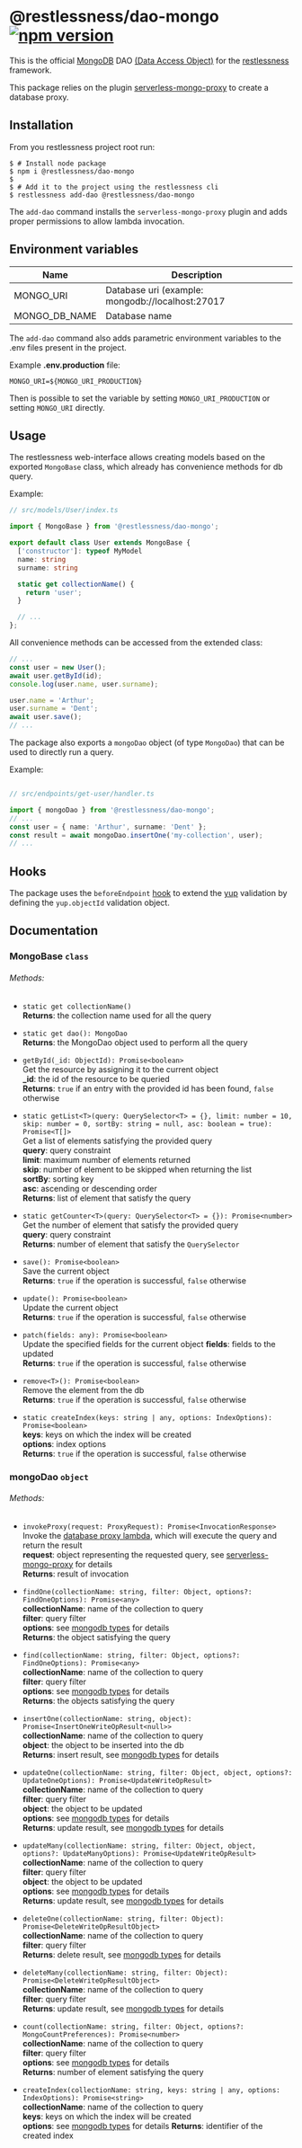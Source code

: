 # @restlessness/dao-mongo [![npm version](https://img.shields.io/npm/v/@restlessness/dao-mongo.svg?style=flat)](https://www.npmjs.com/package/@restlessness/dao-mongo)
This is the official [MongoDB](https://www.mongodb.com/) DAO [(Data Access Object)](https://it.wikipedia.org/wiki/Data_Access_Object) for the [restlessness](https://github.com/getapper/restlessness) framework.

This package relies on the plugin [serverless-mongo-proxy](https://www.github.com/getapper/serverless-mongo-proxy)
to create a database proxy.

## Installation
From you restlessness project root run:

```shell script
$ # Install node package
$ npm i @restlessness/dao-mongo
$
$ # Add it to the project using the restlessness cli
$ restlessness add-dao @restlessness/dao-mongo
```

The `add-dao` command installs the `serverless-mongo-proxy` plugin and adds proper permissions to
allow lambda invocation.

## Environment variables
| Name | Description |
-------|--------------
| MONGO_URI | Database uri (example: mongodb://localhost:27017 |
| MONGO_DB_NAME | Database name |

The `add-dao` command also adds parametric environment variables to the .env files present in the project.

Example **.env.production** file:
```
MONGO_URI=${MONGO_URI_PRODUCTION}
```
Then is possible to set the variable by setting `MONGO_URI_PRODUCTION` or setting `MONGO_URI` directly.

## Usage
The restlessness web-interface allows creating models based on the exported `MongoBase` class, which already has
convenience methods for db query.

Example:
```ts
// src/models/User/index.ts

import { MongoBase } from '@restlessness/dao-mongo';

export default class User extends MongoBase {
  ['constructor']: typeof MyModel
  name: string
  surname: string

  static get collectionName() {
    return 'user';
  }

  // ...
};
```

All convenience methods can be accessed from the extended class:
```ts
// ...
const user = new User();
await user.getById(id);
console.log(user.name, user.surname);

user.name = 'Arthur';
user.surname = 'Dent';
await user.save();
// ...
``` 



The package also exports a `mongoDao` object (of type `MongoDao`) that can be used to directly run a query.

Example:
```ts

// src/endpoints/get-user/handler.ts

import { mongoDao } from '@restlessness/dao-mongo';
// ...
const user = { name: 'Arthur', surname: 'Dent' };
const result = await mongoDao.insertOne('my-collection', user);
// ...
```

## Hooks
The package uses the `beforeEndpoint`
[hook](https://www.github.com/getapper/restlessness/packages/restlessness-core) to extend the
[yup](https://github.com/jquense/yup#mixed) validation by defining the `yup.objectId` validation object.

## Documentation

### <a name="mongobase"></a> MongoBase `class`
###### Methods:
- `static get collectionName()`\
    **Returns**: the collection name used for all the query

- `static get dao(): MongoDao`\
    **Returns**: the MongoDao object used to perform all the query

- `getById(_id: ObjectId): Promise<boolean>`\
    Get the resource by assigning it to the current object\
    **_id**: the id of the resource to be queried\
    **Returns**: `true` if an entry with the provided id has been found, `false` otherwise

- `static getList<T>(query: QuerySelector<T> = {}, limit: number = 10, skip: number = 0, sortBy: string = null, asc: boolean = true): Promise<T[]>`\
    Get a list of elements satisfying the provided query\
    **query**: query constraint\
    **limit**: maximum number of elements returned\
    **skip**: number of element to be skipped when returning the list\
    **sortBy**: sorting key\
    **asc**: ascending or descending order\
    **Returns**: list of element that satisfy the query

- `static getCounter<T>(query: QuerySelector<T> = {}): Promise<number>`\
    Get the number of element that satisfy the provided query\
    **query**: query constraint\
    **Returns**: number of element that satisfy the `QuerySelector`

- `save(): Promise<boolean>`\
    Save the current object\
    **Returns**: `true` if the operation is successful, `false` otherwise

- `update(): Promise<boolean>`\
    Update the current object\
    **Returns**: `true` if the operation is successful, `false` otherwise

- `patch(fields: any): Promise<boolean>`\
    Update the specified fields for the current object
    **fields**: fields to the updated\
    **Returns**: `true` if the operation is successful, `false` otherwise

- `remove<T>(): Promise<boolean>`\
    Remove the element from the db\
    **Returns**: `true` if the operation is successful, `false` otherwise

- `static createIndex(keys: string | any, options: IndexOptions): Promise<boolean>`\
    **keys**: keys on which the index will be created\
    **options**: index options\
    **Returns**: `true` if the operation is successful, `false` otherwise


### <a name="mongodao"></a> mongoDao `object`
###### Methods:
- `invokeProxy(request: ProxyRequest): Promise<InvocationResponse>`\
    Invoke the [database proxy lambda](https://www.github.com/getapper/serverless-mongo-proxy),
    which will execute the query and return the result\
    **request**: object representing the requested query,
    see [serverless-mongo-proxy](https://www.github.com/getapper/serverless-mongo-proxy)
    for details\
    **Returns**: result of invocation

- `findOne(collectionName: string, filter: Object, options?: FindOneOptions): Promise<any>`\
    **collectionName**: name of the collection to query\
    **filter**: query filter\
    **options**: see [mongodb types](https://www.npmjs.com/package/@types/mongodb) for details\
    **Returns**: the object satisfying the query

- `find(collectionName: string, filter: Object, options?: FindOneOptions): Promise<any>`\
    **collectionName**: name of the collection to query\
    **filter**: query filter\
    **options**: see [mongodb types](https://www.npmjs.com/package/@types/mongodb) for details\
    **Returns**: the objects satisfying the query

- `insertOne(collectionName: string, object): Promise<InsertOneWriteOpResult<null>>`\
    **collectionName**: name of the collection to query\
    **object**: the object to be inserted into the db\
    **Returns**: insert result, see [mongodb types](https://www.npmjs.com/package/@types/mongodb) for details

- `updateOne(collectionName: string, filter: Object, object, options?: UpdateOneOptions): Promise<UpdateWriteOpResult>`\
    **collectionName**: name of the collection to query\
    **filter**: query filter\
    **object**: the object to be updated\
    **options**: see [mongodb types](https://www.npmjs.com/package/@types/mongodb) for details\
    **Returns**: update result, see [mongodb types](https://www.npmjs.com/package/@types/mongodb) for details

- `updateMany(collectionName: string, filter: Object, object, options?: UpdateManyOptions): Promise<UpdateWriteOpResult>`\
    **collectionName**: name of the collection to query\
    **filter**: query filter\
    **object**: the object to be updated\
    **options**: see [mongodb types](https://www.npmjs.com/package/@types/mongodb) for details\
    **Returns**: update result, see [mongodb types](https://www.npmjs.com/package/@types/mongodb) for details

- `deleteOne(collectionName: string, filter: Object): Promise<DeleteWriteOpResultObject>`\
    **collectionName**: name of the collection to query\
    **filter**: query filter\
    **Returns**: delete result, see [mongodb types](https://www.npmjs.com/package/@types/mongodb) for details

- `deleteMany(collectionName: string, filter: Object): Promise<DeleteWriteOpResultObject>`\
    **collectionName**: name of the collection to query\
    **filter**: query filter\
    **Returns**: update result, see [mongodb types](https://www.npmjs.com/package/@types/mongodb) for details

- `count(collectionName: string, filter: Object, options?: MongoCountPreferences): Promise<number>`\
    **collectionName**: name of the collection to query\
    **filter**: query filter\
    **options**: see [mongodb types](https://www.npmjs.com/package/@types/mongodb) for details\
    **Returns**: number of element satisfying the query

- `createIndex(collectionName: string, keys: string | any, options: IndexOptions): Promise<string>`\
    **collectionName**: name of the collection to query\
    **keys**: keys on which the index will be created\
    **options**: see [mongodb types](https://www.npmjs.com/package/@types/mongodb) for details
    **Returns**: identifier of the created index
